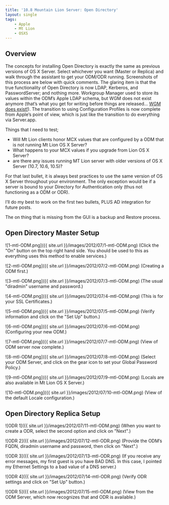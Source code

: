 ```yaml
---
title: '10.8 Mountain Lion Server: Open Directory'
layout: single
tags:
    - Apple
    - Mt Lion
    - OSXS
---
```

Overview
---
The concepts for installing Open Directory is exactly the same as previous versions of OS X Server. Select whichever you want (Master or Replica) and walk through the assistant to get your ODM/ODR running. Screenshots of this process are below with quick comments. The glaring item is that the true functionality of Open Directory is now LDAP, Kerberos, and PasswordServer; and nothing more. Workgroup Manager used to store its values within the ODM’s Apple LDAP schema, but WGM does not exist anymore (that’s what you get for writing before things are released... [WGM does exist!][DL1567]). The transition to using Configuration Profiles is now complete from Apple’s point of view, which is just like the transition to do everything via Server.app.

[DL1567]: http://support.apple.com/kb/DL1567

Things that I need to test;

*   Will Mt Lion clients honor MCX values that are configured by a ODM that is not running Mt Lion OS X Server?
*   What happens to your MCX values if you upgrade from Lion OS X Server?
*   are there any issues running MT Lion server with older versions of OS X Server (10.7, 10.6, 10.5)?

For that last bullet, it is always best practices to use the same version of OS X Server throughout your environment. The only exception would be if a server is bound to your Directory for Authentication only (thus not functioning as a ODM or ODR).

I’ll do my best to work on the first two bullets, PLUS AD integration for future posts.

The on thing that is missing from the GUI is a backup and Restore process. 

Open Directory Master Setup
---
![1-mtl-ODM.png]({{ site.url }}/images/2012/07/1-mtl-ODM.png)
(Click the "On" button on the top right hand side. You should be used to this as everything uses this method to enable services.)

![2-mtl-ODM.png]({{ site.url }}/images/2012/07/2-mtl-ODM.png)
(Creating a ODM first.)

![3-mtl-ODM.png]({{ site.url }}/images/2012/07/3-mtl-ODM.png)
(The usual "diradmin" username and password.)

![4-mtl-ODM.png]({{ site.url }}/images/2012/07/4-mtl-ODM.png)
(This is for your SSL Certificates.)

![5-mtl-ODM.png]({{ site.url }}/images/2012/07/5-mtl-ODM.png)
(Verify information and click on the "Set Up" button.)

![6-mtl-ODM.png]({{ site.url }}/images/2012/07/6-mtl-ODM.png)
(Configuring your new ODM.)

![7-mtl-ODM.png]({{ site.url }}/images/2012/07/7-mtl-ODM.png)
(View of ODM server now complete.)

![8-mtl-ODM.png]({{ site.url }}/images/2012/07/8-mtl-ODM.png)
(Select your ODM Server, and click on the gear icon to set your Global Password Policy.)

![9-mtl-ODM.png]({{ site.url }}/images/2012/07/9-mtl-ODM.png)
(Locals are also available in Mt Lion OS X Server.)

![10-mtl-ODM.png]({{ site.url }}/images/2012/07/10-mtl-ODM.png)
(View of the default Locale configuration.)

Open Directory Replica Setup
---
![ODR 1]({{ site.url }}/images/2012/07/11-mtl-ODM.png)
(When you want to create a ODR, select the second option and click on "Next".)

![ODR 2]({{ site.url }}/images/2012/07/12-mtl-ODR.png)
(Provide the ODM’s FQDN, diradmin username and password, then click on "Next".)

![ODR 3]({{ site.url }}/images/2012/07/13-mtl-ODR.png)
(If you receive any error messages, my first guest is you have BAD DNS. In this case, I pointed my Ethernet Settings to a bad value of a DNS server.)

![ODR 4]({{ site.url }}/images/2012/07/14-mtl-ODR.png)
(Verify ODR settings and click on "Set Up" button.)

![ODR 5]({{ site.url }}/images/2012/07/15-mtl-ODM.png)
(View from the ODM Server, which now recognizes that and ODR is available.)

